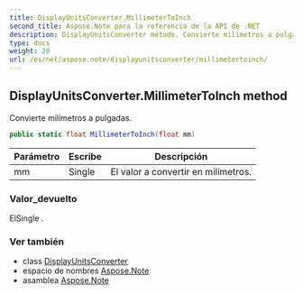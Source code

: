```yaml
---
title: DisplayUnitsConverter.MillimeterToInch
second_title: Aspose.Note para la referencia de la API de .NET
description: DisplayUnitsConverter método. Convierte milímetros a pulgadas.
type: docs
weight: 20
url: /es/net/aspose.note/displayunitsconverter/millimetertoinch/
---
```

## DisplayUnitsConverter.MillimeterToInch method

Convierte milímetros a pulgadas.

```csharp
public static float MillimeterToInch(float mm)
```

| Parámetro | Escribe | Descripción |
| --- | --- | --- |
| mm | Single | El valor a convertir en milímetros. |

### Valor_devuelto

ElSingle .

### Ver también

* class [DisplayUnitsConverter](../)
* espacio de nombres [Aspose.Note](../../displayunitsconverter/)
* asamblea [Aspose.Note](../../../)


